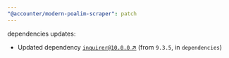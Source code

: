 ```yaml
---
"@accounter/modern-poalim-scraper": patch
---
```

dependencies updates:
  - Updated dependency [`inquirer@10.0.0` ↗︎](https://www.npmjs.com/package/inquirer/v/10.0.0) (from `9.3.5`, in `dependencies`)
